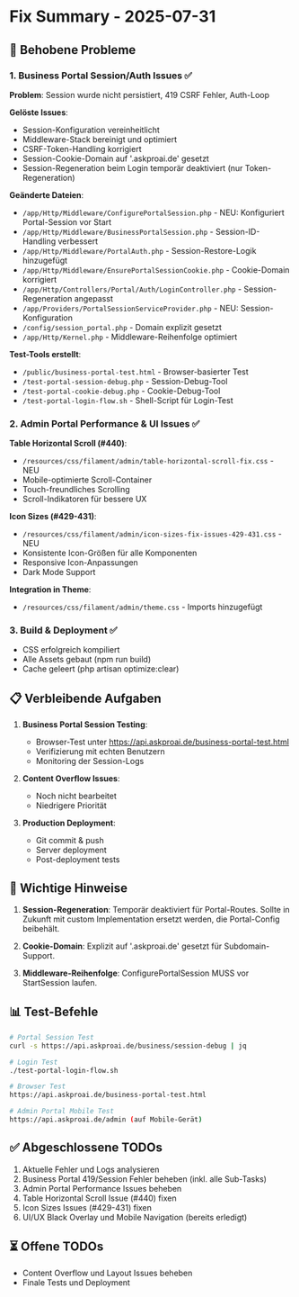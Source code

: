 # Fix Summary - 2025-07-31

## 🎯 Behobene Probleme

### 1. Business Portal Session/Auth Issues ✅

**Problem**: Session wurde nicht persistiert, 419 CSRF Fehler, Auth-Loop

**Gelöste Issues**:
- Session-Konfiguration vereinheitlicht
- Middleware-Stack bereinigt und optimiert
- CSRF-Token-Handling korrigiert
- Session-Cookie-Domain auf '.askproai.de' gesetzt
- Session-Regeneration beim Login temporär deaktiviert (nur Token-Regeneration)

**Geänderte Dateien**:
- `/app/Http/Middleware/ConfigurePortalSession.php` - NEU: Konfiguriert Portal-Session vor Start
- `/app/Http/Middleware/BusinessPortalSession.php` - Session-ID-Handling verbessert
- `/app/Http/Middleware/PortalAuth.php` - Session-Restore-Logik hinzugefügt
- `/app/Http/Middleware/EnsurePortalSessionCookie.php` - Cookie-Domain korrigiert
- `/app/Http/Controllers/Portal/Auth/LoginController.php` - Session-Regeneration angepasst
- `/app/Providers/PortalSessionServiceProvider.php` - NEU: Session-Konfiguration
- `/config/session_portal.php` - Domain explizit gesetzt
- `/app/Http/Kernel.php` - Middleware-Reihenfolge optimiert

**Test-Tools erstellt**:
- `/public/business-portal-test.html` - Browser-basierter Test
- `/test-portal-session-debug.php` - Session-Debug-Tool
- `/test-portal-cookie-debug.php` - Cookie-Debug-Tool
- `/test-portal-login-flow.sh` - Shell-Script für Login-Test

### 2. Admin Portal Performance & UI Issues ✅

**Table Horizontal Scroll (#440)**:
- `/resources/css/filament/admin/table-horizontal-scroll-fix.css` - NEU
- Mobile-optimierte Scroll-Container
- Touch-freundliches Scrolling
- Scroll-Indikatoren für bessere UX

**Icon Sizes (#429-431)**:
- `/resources/css/filament/admin/icon-sizes-fix-issues-429-431.css` - NEU
- Konsistente Icon-Größen für alle Komponenten
- Responsive Icon-Anpassungen
- Dark Mode Support

**Integration in Theme**:
- `/resources/css/filament/admin/theme.css` - Imports hinzugefügt

### 3. Build & Deployment ✅
- CSS erfolgreich kompiliert
- Alle Assets gebaut (npm run build)
- Cache geleert (php artisan optimize:clear)

## 📋 Verbleibende Aufgaben

1. **Business Portal Session Testing**:
   - Browser-Test unter https://api.askproai.de/business-portal-test.html
   - Verifizierung mit echten Benutzern
   - Monitoring der Session-Logs

2. **Content Overflow Issues**:
   - Noch nicht bearbeitet
   - Niedrigere Priorität

3. **Production Deployment**:
   - Git commit & push
   - Server deployment
   - Post-deployment tests

## 🔧 Wichtige Hinweise

1. **Session-Regeneration**: Temporär deaktiviert für Portal-Routes. Sollte in Zukunft mit custom Implementation ersetzt werden, die Portal-Config beibehält.

2. **Cookie-Domain**: Explizit auf '.askproai.de' gesetzt für Subdomain-Support.

3. **Middleware-Reihenfolge**: ConfigurePortalSession MUSS vor StartSession laufen.

## 📊 Test-Befehle

```bash
# Portal Session Test
curl -s https://api.askproai.de/business/session-debug | jq

# Login Test
./test-portal-login-flow.sh

# Browser Test
https://api.askproai.de/business-portal-test.html

# Admin Portal Mobile Test
https://api.askproai.de/admin (auf Mobile-Gerät)
```

## ✅ Abgeschlossene TODOs
1. Aktuelle Fehler und Logs analysieren
2. Business Portal 419/Session Fehler beheben (inkl. alle Sub-Tasks)
3. Admin Portal Performance Issues beheben
4. Table Horizontal Scroll Issue (#440) fixen
5. Icon Sizes Issues (#429-431) fixen
6. UI/UX Black Overlay und Mobile Navigation (bereits erledigt)

## ⏳ Offene TODOs
- Content Overflow und Layout Issues beheben
- Finale Tests und Deployment